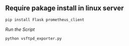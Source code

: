 Require pakage install in linux server
---

```cmd
pip install Flask prometheus_client
```
_Run the Script_

```cmd
python vsftpd_exporter.py
```
